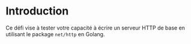 # Introduction

Ce défi vise à tester votre capacité à écrire un serveur HTTP de base en utilisant le package `net/http` en Golang.
